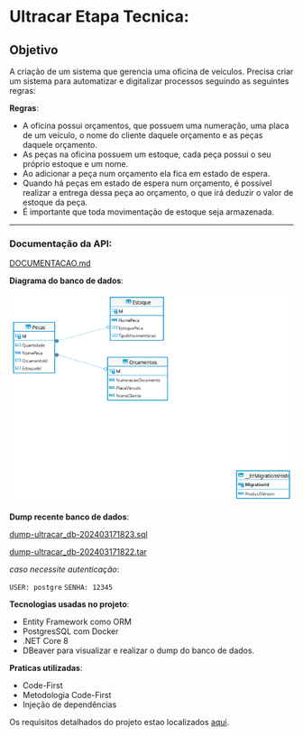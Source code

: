 # Ultracar Etapa Tecnica:

## Objetivo

A criação de um sistema que gerencia uma oficina de veículos.
Precisa criar um sistema para automatizar e digitalizar processos seguindo as seguintes regras:

**Regras**:

* A oficina possui orçamentos, que possuem uma numeração, uma placa de um veículo, o nome do cliente daquele orçamento e as peças daquele orçamento.
* As peças na oficina possuem um estoque, cada peça possui o seu próprio estoque e um nome.
* Ao adicionar a peça num orçamento ela fica em estado de espera.
* Quando há peças em estado de espera num orçamento, é possível realizar a entrega dessa peça ao orçamento, o que irá deduzir o valor de estoque da peça.
* É importante que toda movimentação de estoque seja armazenada.
---

### Documentação da API:

[DOCUMENTACAO.md](/Repo/DOCUMENTACAO.md)

**Diagrama do banco de dados**:

![diagrama-ultracar-db](/Repo/ultracar_db_diagram.png)

**Dump recente banco de dados**:

[dump-ultracar_db-202403171823.sql](/Repo/dump-ultracar_db-202403171823.sql)

[dump-ultracar_db-202403171822.tar](/Repo/dump-ultracar_db-202403171822.tar)

_caso necessite autenticação_:

 `USER: postgre` 
 `SENHA: 12345`

**Tecnologias usadas no projeto**:

* Entity Framework como ORM
* PostgresSQL com Docker
* .NET Core 8
* DBeaver para visualizar e realizar o dump do banco de dados.

**Praticas utilizadas**:

* Code-First
* Metodologia Code-First
* Injeção de dependências

Os requisitos detalhados do projeto estao localizados [aqui](/Repo/REQUISITOS.md).
